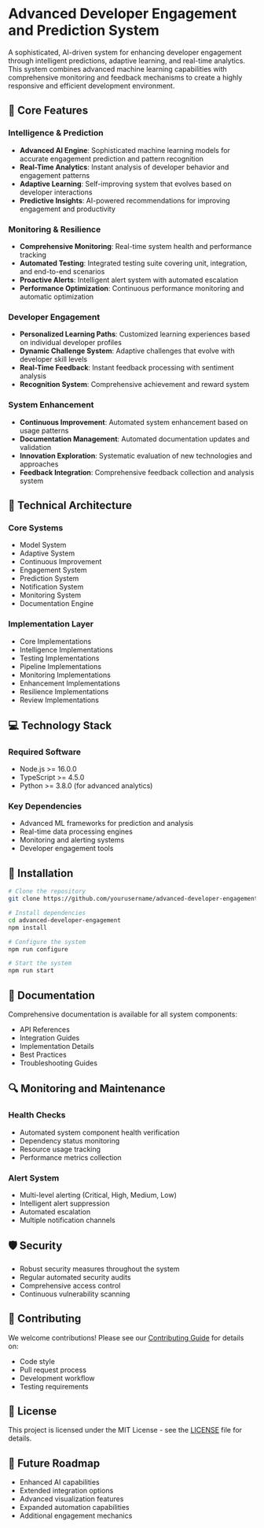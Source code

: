 # Advanced Developer Engagement and Prediction System

A sophisticated, AI-driven system for enhancing developer engagement through intelligent predictions, adaptive learning, and real-time analytics. This system combines advanced machine learning capabilities with comprehensive monitoring and feedback mechanisms to create a highly responsive and efficient development environment.

## 🌟 Core Features

### Intelligence & Prediction
- **Advanced AI Engine**: Sophisticated machine learning models for accurate engagement prediction and pattern recognition
- **Real-Time Analytics**: Instant analysis of developer behavior and engagement patterns
- **Adaptive Learning**: Self-improving system that evolves based on developer interactions
- **Predictive Insights**: AI-powered recommendations for improving engagement and productivity

### Monitoring & Resilience
- **Comprehensive Monitoring**: Real-time system health and performance tracking
- **Automated Testing**: Integrated testing suite covering unit, integration, and end-to-end scenarios
- **Proactive Alerts**: Intelligent alert system with automated escalation
- **Performance Optimization**: Continuous performance monitoring and automatic optimization

### Developer Engagement
- **Personalized Learning Paths**: Customized learning experiences based on individual developer profiles
- **Dynamic Challenge System**: Adaptive challenges that evolve with developer skill levels
- **Real-Time Feedback**: Instant feedback processing with sentiment analysis
- **Recognition System**: Comprehensive achievement and reward system

### System Enhancement
- **Continuous Improvement**: Automated system enhancement based on usage patterns
- **Documentation Management**: Automated documentation updates and validation
- **Innovation Exploration**: Systematic evaluation of new technologies and approaches
- **Feedback Integration**: Comprehensive feedback collection and analysis system

## 🚀 Technical Architecture

### Core Systems
- Model System
- Adaptive System
- Continuous Improvement
- Engagement System
- Prediction System
- Notification System
- Monitoring System
- Documentation Engine

### Implementation Layer
- Core Implementations
- Intelligence Implementations
- Testing Implementations
- Pipeline Implementations
- Monitoring Implementations
- Enhancement Implementations
- Resilience Implementations
- Review Implementations

## 💻 Technology Stack

### Required Software
- Node.js >= 16.0.0
- TypeScript >= 4.5.0
- Python >= 3.8.0 (for advanced analytics)

### Key Dependencies
- Advanced ML frameworks for prediction and analysis
- Real-time data processing engines
- Monitoring and alerting systems
- Developer engagement tools

## 🔧 Installation

```bash
# Clone the repository
git clone https://github.com/yourusername/advanced-developer-engagement.git

# Install dependencies
cd advanced-developer-engagement
npm install

# Configure the system
npm run configure

# Start the system
npm run start
```

## 📖 Documentation

Comprehensive documentation is available for all system components:
- API References
- Integration Guides
- Implementation Details
- Best Practices
- Troubleshooting Guides

## 🔍 Monitoring and Maintenance

### Health Checks
- Automated system component health verification
- Dependency status monitoring
- Resource usage tracking
- Performance metrics collection

### Alert System
- Multi-level alerting (Critical, High, Medium, Low)
- Intelligent alert suppression
- Automated escalation
- Multiple notification channels

## 🛡️ Security

- Robust security measures throughout the system
- Regular automated security audits
- Comprehensive access control
- Continuous vulnerability scanning

## 🤝 Contributing

We welcome contributions! Please see our [Contributing Guide](CONTRIBUTING.md) for details on:
- Code style
- Pull request process
- Development workflow
- Testing requirements

## 📄 License

This project is licensed under the MIT License - see the [LICENSE](LICENSE) file for details.

## 🎯 Future Roadmap

- Enhanced AI capabilities
- Extended integration options
- Advanced visualization features
- Expanded automation capabilities
- Additional engagement mechanics
